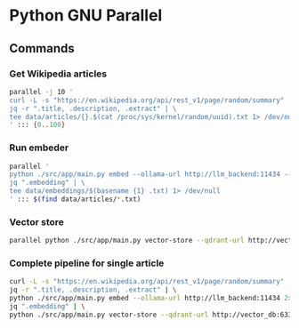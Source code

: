 # Python GNU Parallel

## Commands

### Get Wikipedia articles

```bash
parallel -j 10 '
curl -L -s "https://en.wikipedia.org/api/rest_v1/page/random/summary" | \
jq -r ".title, .description, .extract" | \
tee data/articles/{}.$(cat /proc/sys/kernel/random/uuid).txt 1> /dev/null
' ::: {0..100}
```

### Run embeder

```bash
parallel '
python ./src/app/main.py embed --ollama-url http://llm_backend:11434 --file {1} 2>> output.log | \
jq ".embedding" | \
tee data/embeddings/$(basename {1} .txt) 1> /dev/null
' ::: $(find data/articles/*.txt)
```

### Vector store

```bash
parallel python ./src/app/main.py vector-store --qdrant-url http://vector_db:6333 --collection-name nomic-embed-text-v1.5 2>> output.log ::: $(find data/embeddings/*)
```

### Complete pipeline for single article

```bash
curl -L -s "https://en.wikipedia.org/api/rest_v1/page/random/summary" | \
jq -r ".title, .description, .extract" | \
python ./src/app/main.py embed --ollama-url http://llm_backend:11434 2>> output.log | \
jq ".embedding" | \
python ./src/app/main.py vector-store --qdrant-url http://vector_db:6333 --collection-name nomic-embed-text-v1.5 2>> output.log
```
